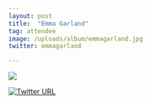 ```yaml
---
layout: post
title:  "Emma Garland"
tag: attendee
image: /uploads/album/emmagarland.jpg
twitter: emmagarland

---
```


![]({{page.image}})


[![Twitter URL](https://img.shields.io/twitter/url/https/twitter.com/{{page.twitter}}.svg?style=social&label=Follow%20%40{{page.twitter}})](https://twitter.com/{{page.twitter}})
